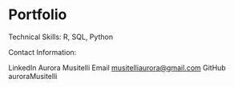 # Portfolio

Technical Skills: R, SQL, Python

Contact Information:

LinkedIn Aurora Musitelli
Email musitelliaurora@gmail.com
GitHub auroraMusitelli
